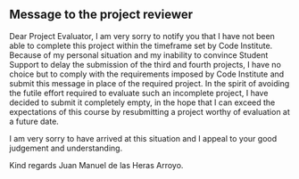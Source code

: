 ## Message to the project reviewer

Dear Project Evaluator,
I am very sorry to notify you that I have not been able to complete this project within the timeframe set by Code Institute.
Because of my personal situation and my inability to convince Student Support to delay the submission of the third and fourth projects, I have no choice but to comply with the requirements imposed by Code Institute and submit this message in place of the required project.
In the spirit of avoiding the futile effort required to evaluate such an incomplete project, I have decided to submit it completely empty, in the hope that I can exceed the expectations of this course by resubmitting a project worthy of evaluation at a future date.

I am very sorry to have arrived at this situation and I appeal to your good judgement and understanding.

Kind regards
Juan Manuel de las Heras Arroyo.
